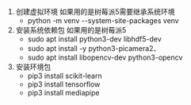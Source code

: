 


1. 创建虚拟环境 如果用的是树莓派5需要继承系统环境
   - python -m venv --system-site-packages venv
2. 安装系统依赖包  如果用的是树莓派5
   - sudo apt install python3-dev libhdf5-dev
   - sudo apt install -y python3-picamera2、
   - sudo apt install libopencv-dev python3-opencv
3. 安装环境包
   - pip3 install scikit-learn
   - pip3 install tensorflow
   - pip3 install mediapipe